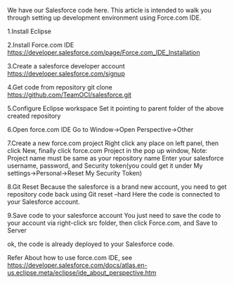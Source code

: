 We have our Salesforce code here.
This article is intended to walk you through setting up development environment using Force.com IDE.

1.Install Eclipse

2.Install Force.com IDE      
https://developer.salesforce.com/page/Force.com_IDE_Installation

3.Create a salesforce developer account
https://developer.salesforce.com/signup

4.Get code from repository
git clone https://github.com/TeamOCI/salesforce.git

5.Configure Eclipse workspace
Set it pointing to parent folder of the above created repository

6.Open force.com IDE
Go to Window->Open Perspective->Other

7.Create a new force.com project
Right click any place on left panel, then click New, finally click force.com Project
in the pop up window,
Note:
Project name must be same as your repository name
Enter your salesforce username, password, and Security token(you could get it under My settings->Personal->Reset My Security Token)

8.Git Reset
Because the salesforce is a brand new account, you need to get repository code back using
Git reset –hard
Here the code is connected to your Salesforce account.

9.Save code to your salesforce account
You just need to save the code to your account via right-click src folder, then click Force.com, and Save to Server

ok, the code is already deployed to your Salesforce code.

Refer
About how to use force.com IDE, see 
https://developer.salesforce.com/docs/atlas.en-us.eclipse.meta/eclipse/ide_about_perspective.htm

